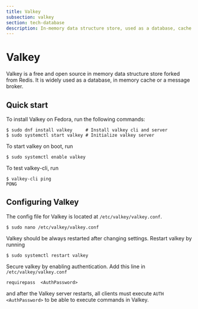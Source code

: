 ```yaml
---
title: Valkey
subsection: valkey
section: tech-database
description: In-memory data structure store, used as a database, cache and message broker
---
```


# Valkey

Valkey is a free and open source in memory data structure store forked from Redis. It is widely used as a database, in memory cache or a message broker.

## Quick start

To install Valkey on Fedora, run the following commands:

```console
$ sudo dnf install valkey     # Install valkey cli and server
$ sudo systemctl start valkey # Initialize valkey server
```

To start valkey on boot, run

```console
$ sudo systemctl enable valkey
```

To test valkey-cli, run

```console
$ valkey-cli ping
PONG
```

## Configuring Valkey

The config file for Valkey is located at `/etc/valkey/valkey.conf`.

```console
$ sudo nano /etc/valkey/valkey.conf
```

Valkey should be always restarted after changing settings. Restart valkey by running

```console
$ sudo systemctl restart valkey
```

Secure valkey by enabling authentication. Add this line in `/etc/valkey/valkey.conf`

```console
requirepass  <AuthPassword>
```

and after the Valkey server restarts, all clients must execute `AUTH <AuthPassword>` to be able to execute commands in Valkey.
